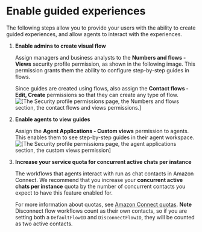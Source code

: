 # Enable guided experiences<a name="enable-guided-experiences-sg"></a>

The following steps allow you to provide your users with the ability to create guided experiences, and allow agents to interact with the experiences\.

1. **Enable admins to create visual flow**

   Assign managers and business analysts to the **Numbers and flows \- Views** security profile permission, as shown in the following image\. This permission grants them the ability to configure step\-by\-step guides in flows\. 

   Since guides are created using flows, also assign the **Contact flows \- Edit, Create** permissions so that they can create any type of flow\.  
![\[The Security profile permissions page, the Numbers and flows section, the contact flows and views permissions.\]](http://docs.aws.amazon.com/connect/latest/adminguide/images/sec-perms-admin-create-sq.png)

1. **Enable agents to view guides**

   Assign the **Agent Applications \- Custom views** permission to agents\. This enables them to see step\-by\-step guides in their agent workspace\.  
![\[The Security profile permissions page, the agent applications section, the custom views permission\]](http://docs.aws.amazon.com/connect/latest/adminguide/images/sec-perms-agent-view-sq.png)

1. **Increase your service quota for concurrent active chats per instance**

   The workflows that agents interact with run as chat contacts in Amazon Connect\. We recommend that you increase your **concurrent active chats per instance** quota by the number of concurrent contacts you expect to have this feature enabled for\. 

   For more information about quotas, see [Amazon Connect quotas](amazon-connect-service-limits.md#connect-quotas)\. 
**Note**  
Disconnect flow workflows count as their own contacts, so if you are setting both a `DefaultFlowID` and `DisconnectFlowID`, they will be counted as two active contacts\.